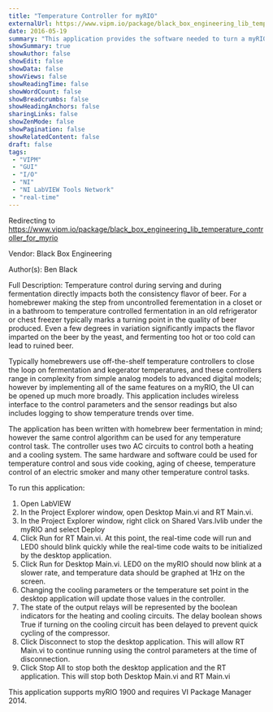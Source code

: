 ```yaml
---
title: "Temperature Controller for myRIO"
externalUrl: https://www.vipm.io/package/black_box_engineering_lib_temperature_controller_for_myrio
date: 2016-05-19
summary: "This application provides the software needed to turn a myRIO into a two-stage temperature controller for beer brewing, cheese making or any application that requires closed loop temperature regulation."
showSummary: true
showAuthor: false
showEdit: false
showData: false
showViews: false
showReadingTime: false
showWordCount: false
showBreadcrumbs: false
showHeadingAnchors: false
sharingLinks: false
showZenMode: false
showPagination: false
showRelatedContent: false
draft: false
tags:
 - "VIPM"
 - "GUI"
 - "I/O"
 - "NI"
 - "NI LabVIEW Tools Network"
 - "real-time"
---
```


Redirecting to https://www.vipm.io/package/black_box_engineering_lib_temperature_controller_for_myrio

Vendor: Black Box Engineering

Author(s): Ben Black
 
Full Description:
Temperature control during serving and during fermentation directly impacts both the consistency flavor of beer.  For a homebrewer making the step from uncontrolled ferementation in a closet or in a bathroom to temperature controlled fermentation in an old refrigerator or chest freezer typically marks a turning point in the quality of beer produced.  Even a few degrees in variation significantly impacts the flavor imparted on the beer by the yeast, and fermenting too hot or too cold can lead to ruined beer.

Typically homebrewers use off-the-shelf temperature controllers to close the loop on fermentation and kegerator temperatures, and these controllers range in complexity from simple analog models to advanced digital models; however by implementing all of the same features on a myRIO, the UI can be opened up much more broadly.  This application includes wireless interface to the control parameters and the sensor readings but also includes logging to show temperature trends over time.

The application has been written with homebrew beer fermentation in mind; however the same control algorithm can be used for any temperature control task.  The controller uses two AC circuits to control both a heating and a cooling system.  The same hardware and software could be used for temperature control and sous vide cooking, aging of cheese, temperature control of an electric smoker and many other temperature control tasks.

To run this application:

1.  Open LabVIEW
2.  In the Project Explorer window, open Desktop Main.vi and RT Main.vi.
3.  In the Project Explorer window, right click on Shared Vars.lvlib under the myRIO and select Deploy
4.  Click Run for RT Main.vi. At this point, the real-time code will run and LED0 should blink quickly while the real-time code waits to be initialized by the desktop application.
5.  Click Run for Desktop Main.vi. LED0 on the myRIO should now blink at a slower rate, and temperature data should be graphed at 1Hz on the screen.
6.  Changing the cooling parameters or the temperature set point in the desktop application will update those values in the controller.
7.  The state of the output relays will be represented by the boolean indicators for the heating and cooling circuits. The delay boolean shows True if turning on the cooling circuit has been delayed to prevent quick cycling of the compressor.
8.  Click Disconnect to stop the desktop application. This will allow RT Main.vi to continue running using the control parameters at the time of disconnection.
9.  Click Stop All to stop both the desktop application and the RT application. This will stop both Desktop Main.vi and RT Main.vi

This application supports myRIO 1900 and requires VI Package Manager 2014.